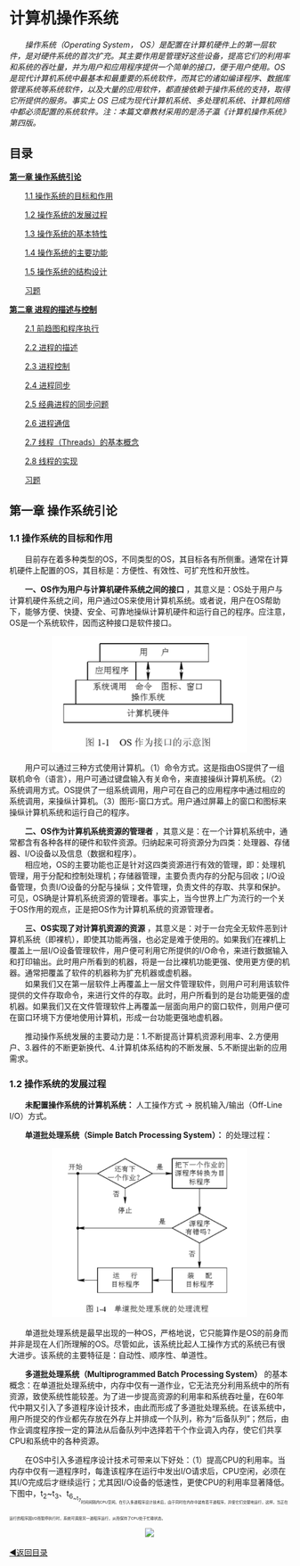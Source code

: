 # 计算机操作系统
&emsp;&emsp;*操作系统（Operating System， OS）是配置在计算机硬件上的第一层软件，是对硬件系统的首次扩充。其主要作用是管理好这些设备，提高它们的利用率和系统的吞吐量，并为用户和应用程序提供一个简单的接口，便于用户使用。OS 是现代计算机系统中最基本和最重要的系统软件，而其它的诸如编译程序、数据库管理系统等系统软件，以及大量的应用软件，都直接依赖于操作系统的支持，取得它所提供的服务。事实上 OS 已成为现代计算机系统、多处理机系统、计算机网络中都必须配置的系统软件。注：本篇文章教材采用的是汤子瀛《计算机操作系统》第四版。*

## 目录

**[第一章 操作系统引论](#1)**
  
  &emsp;&emsp;[1.1 操作系统的目标和作用](#1.1)
  
  &emsp;&emsp;[1.2 操作系统的发展过程](#1.2)
  
  &emsp;&emsp;[1.3 操作系统的基本特性](#1.3)
  
  &emsp;&emsp;[1.4 操作系统的主要功能](#1.4)
  
  &emsp;&emsp;[1.5 操作系统的结构设计](#1.5)
  
  &emsp;&emsp;[习题](#1.exercise)
  
**[第二章 进程的描述与控制](#2)**

  &emsp;&emsp;[2.1 前趋图和程序执行](#2.1)
  
  &emsp;&emsp;[2.2 进程的描述](#2.2)
  
  &emsp;&emsp;[2.3 进程控制](#2.3)
  
  &emsp;&emsp;[2.4 进程同步](#2.4)
  
  &emsp;&emsp;[2.5 经典进程的同步问题](#2.5)
  
  &emsp;&emsp;[2.6 进程通信](#2.6)
  
  &emsp;&emsp;[2.7 线程（Threads）的基本概念](#2.7)
  
  &emsp;&emsp;[2.8 线程的实现](#2.8)
  
  &emsp;&emsp;[习题](#2.exercise)
  
<a name="1"> </a>
## 第一章 操作系统引论
<a name="1.1"> </a>
### 1.1 操作系统的目标和作用
&emsp;&emsp;目前存在着多种类型的OS，不同类型的OS，其目标各有所侧重。通常在计算机硬件上配置的OS，其目标是：方便性、有效性、可扩充性和开放性。

&emsp;&emsp;**一、OS作为用户与计算机硬件系统之间的接口** ，其意义是：OS处于用户与计算机硬件系统之间，用户通过OS来使用计算机系统。或者说，用户在OS帮助下，能够方便、快捷、安全、可靠地操纵计算机硬件和运行自己的程序。应注意，OS是一个系统软件，因而这种接口是软件接口。

<div align="center">
    <img src="/pics/1-1.png" width="350px">
</div>

&emsp;&emsp;用户可以通过三种方式使用计算机。（1）命令方式。这是指由OS提供了一组联机命令（语言），用户可通过键盘输入有关命令，来直接操纵计算机系统。（2）系统调用方式。OS提供了一组系统调用，用户可在自己的应用程序中通过相应的系统调用，来操纵计算机。（3）图形-窗口方式。用户通过屏幕上的窗口和图标来操纵计算机系统和运行自己的程序。

&emsp;&emsp;**二、OS作为计算机系统资源的管理者** ，其意义是：在一个计算机系统中，通常都含有各种各样的硬件和软件资源。归纳起来可将资源分为四类：处理器、存储器、I/O设备以及信息（数据和程序）。<br/>
&emsp;&emsp;相应地，OS的主要功能也正是针对这四类资源进行有效的管理，即：处理机管理，用于分配和控制处理机；存储器管理，主要负责内存的分配与回收；I/O设备管理，负责I/O设备的分配与操纵；文件管理，负责文件的存取、共享和保护。可见，OS确是计算机系统资源的管理者。事实上，当今世界上广为流行的一个关于OS作用的观点，正是把OS作为计算机系统的资源管理者。

&emsp;&emsp;**三、OS实现了对计算机资源的资源** ，其意义是：对于一台完全无软件恶到计算机系统（即裸机），即使其功能再强，也必定是难于使用的。如果我们在裸机上覆盖上一层I/O设备管理软件，用户便可利用它所提供的I/O命令，来进行数据输入和打印输出。此时用户所看到的机器，将是一台比裸机功能更强、使用更方便的机器。通常把覆盖了软件的机器称为扩充机器或虚机器。<br>
&emsp;&emsp;如果我们又在第一层软件上再覆盖上一层文件管理软件，则用户可利用该软件提供的文件存取命令，来进行文件的存取。此时，用户所看到的是台功能更强的虚机器。如果我们又在文件管理软件上再覆盖一层面向用户的窗口软件，则用户便可在窗口环境下方便地使用计算机，形成一台功能更强地虚机器。

&emsp;&emsp;推动操作系统发展的主要动力是：1.不断提高计算机资源利用率、2.方便用户、3.器件的不断更新换代、4.计算机体系结构的不断发展、5.不断提出新的应用需求。

<a name="1.2"> </a>
### 1.2 操作系统的发展过程
&emsp;&emsp;**未配置操作系统的计算机系统：** 人工操作方式 → 脱机输入/输出（Off-Line I/O）方式。

&emsp;&emsp;**单道批处理系统（Simple Batch Processing System）：** 的处理过程：

<div align="center">
    <img src="/pics/1-4.png" width="350px">
</div>

&emsp;&emsp;单道批处理系统是最早出现的一种OS，严格地说，它只能算作是OS的前身而并非是现在人们所理解的OS。尽管如此，该系统比起人工操作方式的系统已有很大进步。该系统的主要特征是：自动性、顺序性、单道性。

&emsp;&emsp;**多道批处理系统（Multiprogrammed Batch Processing System）** 的基本概念：在单道批处理系统中，内存中仅有一道作业，它无法充分利用系统中的所有资源，致使系统性能较差。为了进一步提高资源的利用率和系统吞吐量，在60年代中期又引入了多道程序设计技术，由此而形成了多道批处理系统。在该系统中，用户所提交的作业都先存放在外存上并排成一个队列，称为“后备队列”；然后，由作业调度程序按一定的算法从后备队列中选择若干个作业调入内存，使它们共享CPU和系统中的各种资源。

&emsp;&emsp;在OS中引入多道程序设计技术可带来以下好处：（1）提高CPU的利用率。当内存中仅有一道程序时，每逢该程序在运行中发出I/O请求后，CPU空闲，必须在其I/O完成后才继续运行；尤其因I/O设备的低速性，更使CPU的利用率显著降低。下图中，t<sub>2</sub>~t<sub>3</sub>、t<sub>6<sub>~t<sub>7<sub>时间间隔内CPU空闲。在引入多道程序设计技术后，由于同时在内存中装有若干道程序，并使它们交替地运行，这样，当正在运行的程序因I/O而暂停执行时，系统可调度另一道程序运行，从而保持了CPU处于忙碌状态。
  
<div align="center">
    <img src="/pics/1-5（a）.png" width="350px">
</div>

[◀返回目录](#目录)
